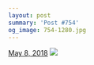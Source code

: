 ```yaml
---
layout: post
summary: 'Post #754'
og_image: 754-1280.jpg
---
```


<p>
  <time>
    <a href="/754">May 8, 2018</a>
  </time>
  <a href="/754">
    <img src="{{ site.assets_url }}/754-640.jpg" srcset="{{ site.assets_url }}/754-320.jpg 320w, {{ site.assets_url }}/754-640.jpg 640w, {{ site.assets_url }}/754-960.jpg 960w, {{ site.assets_url }}/754-1280.jpg 1280w" sizes="(min-width: 700px) 50vw, calc(100vw - 2rem)" />
  </a>
</p>
